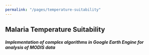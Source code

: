 ```yaml
---
permalink: "/pages/temperature-suitability"
---
```


## Malaria Temperature Suitability

#### *Implementation of complex algorithms in Google Earth Engine for analysis of MODIS data*
<TBC>
